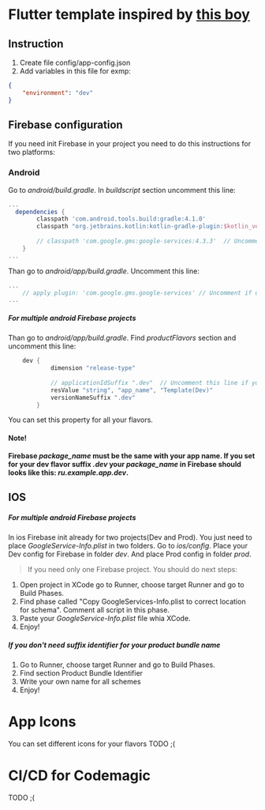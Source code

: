 # Flutter template inspired by [this boy](https://github.com/AndrewPiterov/flutter_starter_app)


## Instruction
1) Create file config/app-config.json
2) Add variables in this file for exmp: 
```json
{
    "environment": "dev"
}
```

## Firebase configuration
 If you need init Firebase in your project you need to do this instructions for two platforms:
### Android
Go to *android/build.gradle*. In *buildscript* section uncomment this line:
```gradle
...
  dependencies {
        classpath 'com.android.tools.build:gradle:4.1.0'
        classpath "org.jetbrains.kotlin:kotlin-gradle-plugin:$kotlin_version"
       
        // classpath 'com.google.gms:google-services:4.3.3'  // Uncomment if u need firebase
    }
...
```
Than go to *android/app/build.gradle*. Uncomment this line:
```gradle
...
    // apply plugin: 'com.google.gms.google-services' // Uncomment if u need firebase
...
```

##### For multiple android Firebase projects
Than go to *android/app/build.gradle*. Find *productFlavors* section and uncomment this line:
```gradle
    dev {
            dimension "release-type"
          
            // applicationIdSuffix ".dev"  // Uncomment this line if you need different suffixes
            resValue "string", "app_name", "Template(Dev)"
            versionNameSuffix ".dev"
        }
```
You can set this property for all your flavors.

#### Note!
**Firebase *package_name* must be the same with your app name. If you set for your dev flavor suffix *.dev* your *package_name* in Firebase should looks like this: *ru.example.app.dev*.**

## IOS
##### For multiple android Firebase projects
In ios Firebase init already for two projects(Dev and Prod). You just need to place *GoogleService-Info.plist* in two folders. 
Go to *ios/config*. Place your Dev config for Firebase in folder *dev*. And place Prod config in folder *prod*.

> If you need only one Firebase project. You should do next steps:
1) Open project in XCode go to Runner, choose target Runner and go to Build Phases.
2) Find phase called "Copy GoogleServices-Info.plist to correct location for schema". Comment all script in this phase.
3) Paste your  *GoogleService-Info.plist* file whia XCode.
4) Enjoy!

##### If you don't need suffix identifier for your product bundle name
1) Go to Runner, choose target Runner and go to Build Phases.
2) Find section Product Bundle Identifier
3) Write your own name for all schemes
4) Enjoy!

# App Icons
You can set different icons for your flavors
TODO ;(

# CI/CD for Codemagic
TODO ;(
